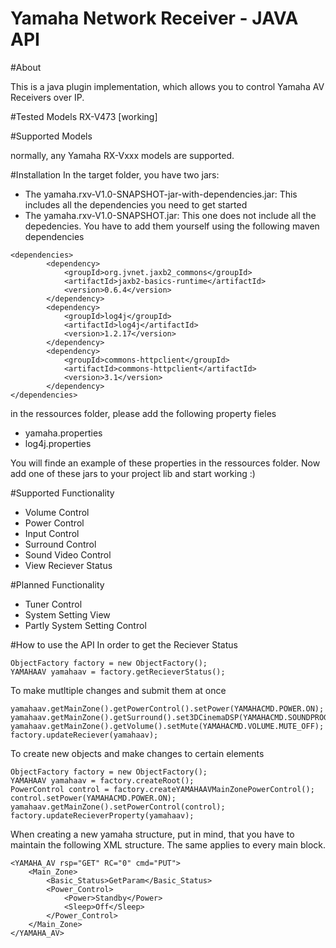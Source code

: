 # Yamaha Network Receiver - JAVA API

#About

This is a java plugin implementation, which allows you to control Yamaha AV Receivers over IP. 

#Tested Models
RX-V473 [working]

#Supported Models 

normally, any Yamaha RX-Vxxx models are supported.

#Installation
In the target folder, you have two jars:
* The yamaha.rxv-V1.0-SNAPSHOT-jar-with-dependencies.jar: This includes all the dependencies you need to get started
* The yamaha.rxv-V1.0-SNAPSHOT.jar: This one does not include all the depedencies. You have to add them yourself using the following maven dependencies
```
<dependencies>
		<dependency>
			<groupId>org.jvnet.jaxb2_commons</groupId>
			<artifactId>jaxb2-basics-runtime</artifactId>
			<version>0.6.4</version>
		</dependency>
		<dependency>
			<groupId>log4j</groupId>
			<artifactId>log4j</artifactId>
			<version>1.2.17</version>
		</dependency>
		<dependency>
			<groupId>commons-httpclient</groupId>
			<artifactId>commons-httpclient</artifactId>
			<version>3.1</version>
		</dependency>
</dependencies>
```

in the ressources folder, please add the following property fieles
* yamaha.properties
* log4j.properties

You will finde an example of these properties in the ressources folder. Now add one of these jars to your project lib and start working :)

#Supported Functionality
* Volume Control
* Power Control
* Input Control
* Surround Control
* Sound Video Control
* View Reciever Status

#Planned Functionality
* Tuner Control
* System Setting View
* Partly System Setting Control

#How to use the API
In order to get the Reciever Status
```
ObjectFactory factory = new ObjectFactory();
YAMAHAAV yamahaav = factory.getRecieverStatus();
```

To make mutltiple changes and submit them at once 
```
yamahaav.getMainZone().getPowerControl().setPower(YAMAHACMD.POWER.ON);
yamahaav.getMainZone().getSurround().set3DCinemaDSP(YAMAHACMD.SOUNDPROGRAM.CINEMADSP_AUTO);
yamahaav.getMainZone().getVolume().setMute(YAMAHACMD.VOLUME.MUTE_OFF);
factory.updateReciever(yamahaav);
```

To create new objects and make changes to certain elements 
```
ObjectFactory factory = new ObjectFactory();
YAMAHAAV yamahaav = factory.createRoot();
PowerControl control = factory.createYAMAHAAVMainZonePowerControl();
control.setPower(YAMAHACMD.POWER.ON);
yamahaav.getMainZone().setPowerControl(control);
factory.updateRecieverProperty(yamahaav);
```
When creating a new yamaha structure, put in mind, that you have to maintain the following XML structure. The same applies to every main block.
```
<YAMAHA_AV rsp="GET" RC="0" cmd="PUT">
    <Main_Zone>
    	<Basic_Status>GetParam</Basic_Status>
        <Power_Control>
            <Power>Standby</Power>
            <Sleep>Off</Sleep>
        </Power_Control>
    </Main_Zone>
</YAMAHA_AV>
```

